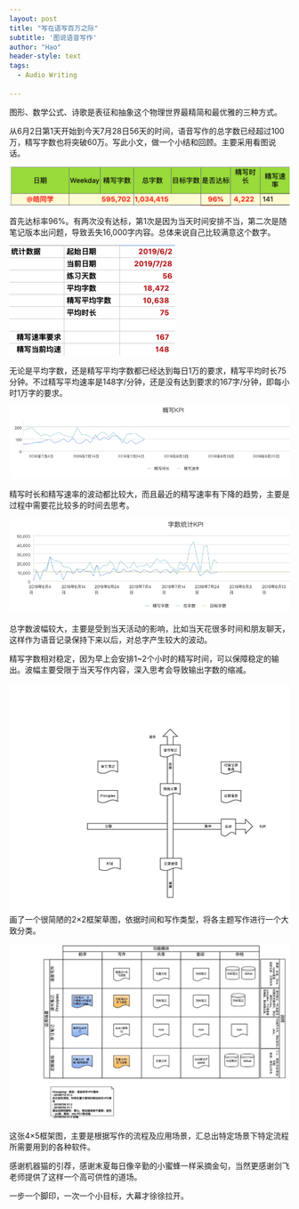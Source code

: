 ```yaml
---
layout: post
title: "写在语写百万之际"
subtitle: '图说语音写作'
author: "Hao"
header-style: text
tags:
  - Audio Writing

---
```




图形、数学公式、诗歌是表征和抽象这个物理世界最精简和最优雅的三种方式。

从6月2日第1天开始到今天7月28日56天的时间，语音写作的总字数已经超过100万，精写字数也将突破60万。写此小文，做一个小结和回顾。主要采用看图说话。



![image-20190728121139312](assets/image-20190728121139312.png)



首先达标率96%。有两次没有达标，第1次是因为当天时间安排不当，第二次是随笔记版本出问题，导致丢失16,000字内容。总体来说自己比较满意这个数字。



![image-20190728121528118](assets/image-20190728121528118.png)

无论是平均字数，还是精写平均字数都已经达到每日1万的要求，精写平均时长75分钟。不过精写平均速率是148字/分钟，还是没有达到要求的167字/分钟，即每小时1万字的要求。



![image-20190728121547537](assets/image-20190728121547537.png)

精写时长和精写速率的波动都比较大，而且最近的精写速率有下降的趋势，主要是过程中需要花比较多的时间去思考。



![image-20190728121557466](assets/image-20190728121557466.png)

总字数波幅较大，主要是受到当天活动的影响，比如当天花很多时间和朋友聊天，这样作为语音记录保持下来以后，对总字产生较大的波动。

精写字数相对稳定，因为早上会安排1~2个小时的精写时间，可以保障稳定的输出。波幅主要受限于当天写作内容，深入思考会导致输出字数的缩减。

![image-20190728121038704](assets/image-20190728121038704.png)
画了一个很简陋的2×2框架草图，依据时间和写作类型，将各主题写作进行一个大致分类。



![image-20190728121017085](assets/image-20190728121017085.png)



这张4×5框架图，主要是根据写作的流程及应用场景，汇总出特定场景下特定流程所需要用到的各种软件。



感谢机器猫的引荐，感谢末夏每日像辛勤的小蜜蜂一样采摘金句，当然更感谢剑飞老师提供了这样一个高可供性的道场。



一步一个脚印，一次一个小目标，大幕才徐徐拉开。





















